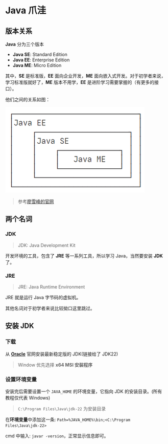 # Java 爪洼



## 版本关系

**Java** 分为三个版本

- **Java SE**: Standard Edition
- **Java EE**: Enterprise Edition
- **Java ME**: Micro Edition

其中，**SE** 是标准版，**EE** 面向企业开发，**ME** 面向嵌入式开发。对于初学者来说，学习标准版就好了，**ME** 版本不用学，**EE** 是进阶学习需要掌握的（有更多的接口）。

他们之间的关系如图：

![image-20240716155509507](https://raw.githubusercontent.com/CCCCOOH/PicturesBed/master/202407162318636.png)

> 参考[廖雪峰的官网](https://www.liaoxuefeng.com/wiki/1252599548343744/1255876875896416)

## 两个名词

### JDK

> JDK: Java Development Kit

开发环境的工具，包含了 **JRE** 等一系列工具，所以学习 Java，当然要安装 **JDK** 了。

### JRE

> JRE: Java Runtime Environment

JRE 就是运行 Java 字节码的虚拟机。

其他名词对于初学者来说比较拗口这里跳过。

## 安装 JDK

### 下载

从 **[Oracle](https://www.oracle.com/cn/java/technologies/downloads/#jdk22-windows)** 官网安装最新稳定版的 JDK(链接给了 JDK22)

> Window 优先选择 **x64 MSI 安装程序**

### 设置环境变量

安装完后需要设置一个 `JAVA_HOME` 的环境变量，它指向 JDK 的安装目录。(所有教程仅代表 Windows)

>  `C:\Program Files\Java\jdk-22` 为安装目录 

在**环境变量**中添加这一条: `Path=%JAVA_HOME%\bin;<C:\Program Files\Java\jdk-22>`

cmd 中输入: `javar -version`，正常显示信息即可。

